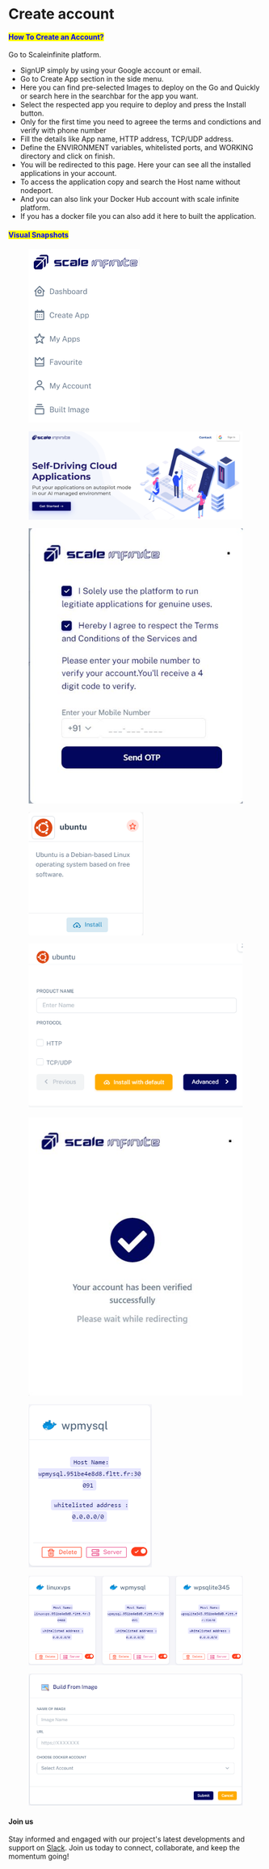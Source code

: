 # Create account

#### &#x20;<mark style="color:blue;">How To Create an Account?</mark>

Go to Scaleinfinite platform.

* SignUP simply by using your Google account or email.
* &#x20;Go to Create App section in the side menu.
* &#x20;Here you can find pre-selected Images to deploy on the Go and Quickly or search here in the searchbar for the app you want.
* &#x20;Select the respected app you require to deploy and press the Install button.
* &#x20;Only for the first time you need to agreee the terms and condictions and verify with phone number
* &#x20;Fill the details like App name, HTTP address, TCP/UDP address.
* &#x20;Define the ENVIRONMENT variables, whitelisted ports, and WORKING directory and click on finish.
* You will be redirected to this page. Here your can see all the installed applications in your account.
* To access the application copy and search the Host name without nodeport.
* &#x20;And you can also link your Docker Hub account with scale infinite platform.
* &#x20;If you has a docker file you can also add it here to built the application.

#### <mark style="color:blue;">Visual Snapshots</mark>



<div>

<figure><img src="../.gitbook/assets/menu (1).png" alt=""><figcaption></figcaption></figure>

 

<figure><img src="../.gitbook/assets/signup (1).png" alt=""><figcaption></figcaption></figure>

</div>

<div>

<figure><img src="../.gitbook/assets/otp1 (1).jpg" alt=""><figcaption></figcaption></figure>

 

<figure><img src="../.gitbook/assets/install (1).png" alt=""><figcaption></figcaption></figure>

</div>

<div>

<figure><img src="../.gitbook/assets/ub1 (1).png" alt=""><figcaption></figcaption></figure>

 

<figure><img src="../.gitbook/assets/otp3 (1).jpg" alt=""><figcaption></figcaption></figure>

</div>

<div>

<figure><img src="../.gitbook/assets/hostname (1).png" alt=""><figcaption></figcaption></figure>

 

<figure><img src="../.gitbook/assets/myapps (10).png" alt=""><figcaption></figcaption></figure>

</div>

<figure><img src="../.gitbook/assets/docker (1).png" alt=""><figcaption></figcaption></figure>

#### Join us

Stay informed and engaged with our project's latest developments and support on [Slack](https://app.slack.com/client/T04QS32JX6E/C04QKEWE146). Join us today to connect, collaborate, and keep the momentum going!&#x20;
